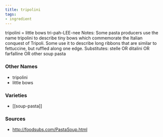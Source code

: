 ```yaml
---
title: tripolini
tags:
- ingredient
---
```

tripolini = little bows tri-pah-LEE-nee Notes: Some pasta producers use the name tripolini to describe tiny bows which commemorate the Italian conquest of Tripoli. Some use it to describe long ribbons that are similar to fettuccine, but ruffled along one edge. Substitutes: stelle OR ditalini OR farfalline OR other soup pasta

### Other Names

* tripolini
* little bows

### Varieties

* [[soup-pasta]]

### Sources
* http://foodsubs.com/PastaSoup.html
